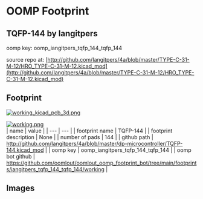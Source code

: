 # OOMP Footprint  
## TQFP-144  by Iangitpers  
  
oomp key: oomp_iangitpers_tqfp_144_tqfp_144  
  
source repo at: [http://github.com/Iangitpers/4a/blob/master/TYPE-C-31-M-12/HRO_TYPE-C-31-M-12.kicad_mod](http://github.com/Iangitpers/4a/blob/master/TYPE-C-31-M-12/HRO_TYPE-C-31-M-12.kicad_mod)  
## Footprint  
  
[![working_kicad_pcb_3d.png](working_kicad_pcb_3d_600.png)](working_kicad_pcb_3d.png)  
  
[![working.png](working_600.png)](working.png)  
| name | value | 
| --- | --- | 
| footprint name | TQFP-144 | 
| footprint description | None | 
| number of pads | 144 | 
| github path | http://github.com/Iangitpers/4a/blob/master/dp-microcontroller/TQFP-144.kicad_mod | 
| oomp key | oomp_iangitpers_tqfp_144_tqfp_144 | 
| oomp bot github | https://github.com/oomlout/oomlout_oomp_footprint_bot/tree/main/footprints/iangitpers_tqfp_144_tqfp_144/working | 
## Images  
